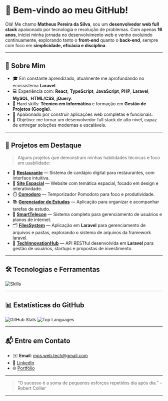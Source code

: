 # 👋 Bem-vindo ao meu GitHub!

Olá! Me chamo **Matheus Pereira da Silva**, sou um **desenvolvedor web full stack** apaixonado por tecnologia e resolução de problemas. Com apenas **16 anos**, iniciei minha jornada no desenvolvimento web e venho evoluindo continuamente, explorando tanto o **front-end** quanto o **back-end**, sempre com foco em **simplicidade, eficácia e disciplina**.

---

## 📌 Sobre Mim

- 🎓 Em constante aprendizado, atualmente me aprofundando no ecossistema **Laravel**.
- 💻 Experiência com: **React**, **TypeScript**, **JavaScript**, **PHP**, **Laravel**, **MySQL**, **HTML/CSS**, **jQuery**.
- 🧠 Hard skills: **Técnico em Informática** e formação em **Gestão de Projetos (Google)**.
- 🚀 Apaixonado por construir aplicações web completas e funcionais.
- 🎯 Objetivo: me tornar um desenvolvedor full stack de alto nível, capaz de entregar soluções modernas e escaláveis.

---

## 💼 Projetos em Destaque

> Alguns projetos que demonstram minhas habilidades técnicas e foco em usabilidade:

- 🔗 [**Restaurante**](https://github.com/Matheus1415/restaurante) — Sistema de cardápio digital para restaurantes, com interface intuitiva.
- 🌌 [**Site Espacial**](https://github.com/Matheus1415/siteEspacial) — Website com temática espacial, focado em design e interatividade.
- ⏱️ [**Comodoro**](https://github.com/Matheus1415/Comodoro) — Temporizador Pomodoro para foco e produtividade.
- 📚 [**Gerenciador de Estudos**](https://github.com/Matheus1415/gerenciador-de-estudo) — Aplicação para organizar e acompanhar tarefas de estudo.
- 📡 [**SmartTelecon**](https://github.com/Matheus1415/SmartTelecon) — Sistema completo para gerenciamento de usuários e planos de internet.
- 🗂️ [**FilesSystem**](https://github.com/Matheus1415/FilesSystem) — Aplicação em **Laravel** para gerenciamento de arquivos e pastas, explorando o sistema de arquivos da framework laravel.
- 🚀 [**TechInnovationHub**](https://github.com/Matheus1415/TechInnovationHub) — API RESTful desenvolvida em **Laravel** para gestão de usuários, startups e propostas de investimento.


---

## 🛠️ Tecnologias e Ferramentas

<div style="display: flex; flex-wrap: wrap; gap: 8px;">
    <img src="https://skillicons.dev/icons?i=html,css,js,ts,jquery,react,php,laravel,mysql,sass,git,github" alt="Skills" />
</div>

---

## 📊 Estatísticas do GitHub

![GitHub Stats](https://github-readme-stats.vercel.app/api?username=Matheus1415&count_private=true&show_icons=true&theme=github_dark&hide=contribs,issues)
![Top Languages](https://github-readme-stats.vercel.app/api/top-langs/?username=Matheus1415&layout=compact&count_private=true&theme=github_dark)

---

## 📬 Entre em Contato

- ✉️ **Email**: mps.web.tech@gmail.com
- 💼 [LinkedIn](https://www.linkedin.com/in/matheus-pereira-da-silva-298020286/)
- 🌐 [Portfólio](https://mps-dev-aretado.netlify.app/)

---

> “O sucesso é a soma de pequenos esforços repetidos dia após dia.” – Robert Collier

---

